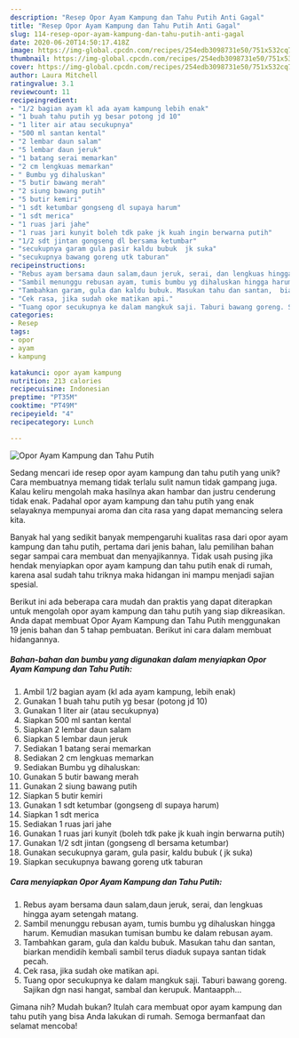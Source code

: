```yaml
---
description: "Resep Opor Ayam Kampung dan Tahu Putih Anti Gagal"
title: "Resep Opor Ayam Kampung dan Tahu Putih Anti Gagal"
slug: 114-resep-opor-ayam-kampung-dan-tahu-putih-anti-gagal
date: 2020-06-20T14:50:17.418Z
image: https://img-global.cpcdn.com/recipes/254edb3098731e50/751x532cq70/opor-ayam-kampung-dan-tahu-putih-foto-resep-utama.jpg
thumbnail: https://img-global.cpcdn.com/recipes/254edb3098731e50/751x532cq70/opor-ayam-kampung-dan-tahu-putih-foto-resep-utama.jpg
cover: https://img-global.cpcdn.com/recipes/254edb3098731e50/751x532cq70/opor-ayam-kampung-dan-tahu-putih-foto-resep-utama.jpg
author: Laura Mitchell
ratingvalue: 3.1
reviewcount: 11
recipeingredient:
- "1/2 bagian ayam kl ada ayam kampung lebih enak"
- "1 buah tahu putih yg besar potong jd 10"
- "1 liter air atau secukupnya"
- "500 ml santan kental"
- "2 lembar daun salam"
- "5 lembar daun jeruk"
- "1 batang serai memarkan"
- "2 cm lengkuas memarkan"
- " Bumbu yg dihaluskan"
- "5 butir bawang merah"
- "2 siung bawang putih"
- "5 butir kemiri"
- "1 sdt ketumbar gongseng dl supaya harum"
- "1 sdt merica"
- "1 ruas jari jahe"
- "1 ruas jari kunyit boleh tdk pake jk kuah ingin berwarna putih"
- "1/2 sdt jintan gongseng dl bersama ketumbar"
- "secukupnya garam gula pasir kaldu bubuk  jk suka"
- "secukupnya bawang goreng utk taburan"
recipeinstructions:
- "Rebus ayam bersama daun salam,daun jeruk, serai, dan lengkuas hingga ayam setengah matang."
- "Sambil menunggu rebusan ayam, tumis bumbu yg dihaluskan hingga harum.  Kemudian masukan tumisan bumbu ke dalam rebusan ayam."
- "Tambahkan garam, gula dan kaldu bubuk. Masukan tahu dan santan,  biarkan mendidih kembali sambil terus diaduk supaya santan tidak pecah."
- "Cek rasa, jika sudah oke matikan api."
- "Tuang opor secukupnya ke dalam mangkuk saji. Taburi bawang goreng. Sajikan dgn nasi hangat, sambal dan kerupuk. Mantaapph..."
categories:
- Resep
tags:
- opor
- ayam
- kampung

katakunci: opor ayam kampung 
nutrition: 213 calories
recipecuisine: Indonesian
preptime: "PT35M"
cooktime: "PT49M"
recipeyield: "4"
recipecategory: Lunch

---
```



![Opor Ayam Kampung dan Tahu Putih](https://img-global.cpcdn.com/recipes/254edb3098731e50/751x532cq70/opor-ayam-kampung-dan-tahu-putih-foto-resep-utama.jpg)

Sedang mencari ide resep opor ayam kampung dan tahu putih yang unik? Cara membuatnya memang tidak terlalu sulit namun tidak gampang juga. Kalau keliru mengolah maka hasilnya akan hambar dan justru cenderung tidak enak. Padahal opor ayam kampung dan tahu putih yang enak selayaknya mempunyai aroma dan cita rasa yang dapat memancing selera kita.



Banyak hal yang sedikit banyak mempengaruhi kualitas rasa dari opor ayam kampung dan tahu putih, pertama dari jenis bahan, lalu pemilihan bahan segar sampai cara membuat dan menyajikannya. Tidak usah pusing jika hendak menyiapkan opor ayam kampung dan tahu putih enak di rumah, karena asal sudah tahu triknya maka hidangan ini mampu menjadi sajian spesial.


Berikut ini ada beberapa cara mudah dan praktis yang dapat diterapkan untuk mengolah opor ayam kampung dan tahu putih yang siap dikreasikan. Anda dapat membuat Opor Ayam Kampung dan Tahu Putih menggunakan 19 jenis bahan dan 5 tahap pembuatan. Berikut ini cara dalam membuat hidangannya.

<!--inarticleads1-->

##### Bahan-bahan dan bumbu yang digunakan dalam menyiapkan Opor Ayam Kampung dan Tahu Putih:

1. Ambil 1/2 bagian ayam (kl ada ayam kampung, lebih enak)
1. Gunakan 1 buah tahu putih yg besar (potong jd 10)
1. Gunakan 1 liter air (atau secukupnya)
1. Siapkan 500 ml santan kental
1. Siapkan 2 lembar daun salam
1. Siapkan 5 lembar daun jeruk
1. Sediakan 1 batang serai memarkan
1. Sediakan 2 cm lengkuas memarkan
1. Sediakan  Bumbu yg dihaluskan:
1. Gunakan 5 butir bawang merah
1. Gunakan 2 siung bawang putih
1. Siapkan 5 butir kemiri
1. Gunakan 1 sdt ketumbar (gongseng dl supaya harum)
1. Siapkan 1 sdt merica
1. Sediakan 1 ruas jari jahe
1. Gunakan 1 ruas jari kunyit (boleh tdk pake jk kuah ingin berwarna putih)
1. Gunakan 1/2 sdt jintan (gongseng dl bersama ketumbar)
1. Gunakan secukupnya garam, gula pasir, kaldu bubuk ( jk suka)
1. Siapkan secukupnya bawang goreng utk taburan




<!--inarticleads2-->

##### Cara menyiapkan Opor Ayam Kampung dan Tahu Putih:

1. Rebus ayam bersama daun salam,daun jeruk, serai, dan lengkuas hingga ayam setengah matang.
1. Sambil menunggu rebusan ayam, tumis bumbu yg dihaluskan hingga harum.  Kemudian masukan tumisan bumbu ke dalam rebusan ayam.
1. Tambahkan garam, gula dan kaldu bubuk. Masukan tahu dan santan,  biarkan mendidih kembali sambil terus diaduk supaya santan tidak pecah.
1. Cek rasa, jika sudah oke matikan api.
1. Tuang opor secukupnya ke dalam mangkuk saji. Taburi bawang goreng. Sajikan dgn nasi hangat, sambal dan kerupuk. Mantaapph...




Gimana nih? Mudah bukan? Itulah cara membuat opor ayam kampung dan tahu putih yang bisa Anda lakukan di rumah. Semoga bermanfaat dan selamat mencoba!
